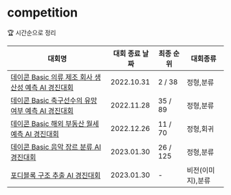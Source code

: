 # competition

🏆 시간순으로 정리

|대회명|대회 종료 날짜|최종 순위|대회종류|
|-|-|-|-|
|[데이콘 Basic 의류 제조 회사 생산성 예측 AI 경진대회](https://dacon.io/competitions/open/235986/overview/description)|2022.10.31|2 / 38|정형,분류|
|[데이콘 Basic 축구선수의 유망 여부 예측 AI 경진대회](https://dacon.io/competitions/official/236031/overview/description)|2022.11.28|35 / 89|정형,분류|
|[데이콘 Basic 해외 부동산 월세 예측 AI 경진대회](https://dacon.io/competitions/official/236044/overview/description)|2022.12.26|11 / 70|정형,회귀|
|[데이콘 Basic 음악 장르 분류 AI 경진대회](https://dacon.io/competitions/official/236056/overview/description)|2023.01.30|26 / 125|정형,분류|
|[포디블록 구조 추출 AI 경진대회](https://dacon.io/competitions/official/236046/overview/description)|2023.01.30|-|비전(이미지),분류|
